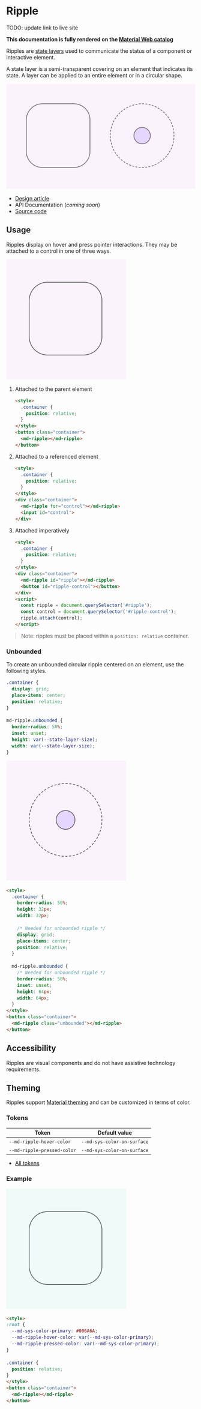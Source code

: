 <!-- catalog-only-start --><!-- ---
name: Ripple
dirname: ripple
-----><!-- catalog-only-end -->

<catalog-component-header image-align="start">
<catalog-component-header-title slot="title">

# Ripple

<!--*
# Document freshness: For more information, see go/fresh-source.
freshness: { owner: 'lizmitchell' reviewed: '2023-06-05' }
tag: 'docType:reference'
*-->

<!-- github-only-start -->

<!-- go/md-ripple -->

<!-- [TOC] -->

TODO: update link to live site

**This documentation is fully rendered on the
[Material Web catalog](https://github.com/material-components/material-web/tree/main)<!-- {.external} -->**

<!-- github-only-end -->

Ripples are
[state layers](https://m3.material.io/foundations/interaction/states/state-layers)<!-- {.external} -->
used to communicate the status of a component or interactive element.

A state layer is a semi-transparent covering on an element that indicates its
state. A layer can be applied to an entire element or in a circular shape.

</catalog-component-header-title>

<img src="images/ripple/hero.gif" alt="Two containers that display a bounded and unbounded ripple on interaction."
title="A bounded and unbounded ripple.">

</catalog-component-header>

*   [Design article](https://m3.material.io/foundations/interaction/states/state-layers)
    <!-- {.external} -->
*   API Documentation (*coming soon*)
*   [Source code](https://github.com/material-components/material-web/tree/main/ripple)
    <!-- {.external} -->

<!-- catalog-only-start -->

<!--

## Interactive Demo

{% playgroundexample dirname=dirname %}

-->

<!-- catalog-only-end -->

## Usage

Ripples display on hover and press pointer interactions. They may be attached to
a control in one of three ways.

<!-- github-only-start -->

![A container that displays a bounded ripple on interaction.](images/ripple/usage.gif "A bounded ripple.")

<!-- github-only-end -->
<!-- catalog-only-start -->

<!--

<div class="figure-wrapper">
  <figure
      title="A bounded ripple."
      aria-label="A container that displays a bounded ripple on interaction.">
    TODO: update figure
  </figure>
</div>

-->

<!-- catalog-only-end -->

1.  Attached to the parent element

    ```html
    <style>
      .container {
        position: relative;
      }
    </style>
    <button class="container">
      <md-ripple></md-ripple>
    </button>
    ```

1.  Attached to a referenced element

    ```html
    <style>
      .container {
        position: relative;
      }
    </style>
    <div class="container">
      <md-ripple for="control"></md-ripple>
      <input id="control">
    </div>
    ```

1.  Attached imperatively

    ```html
    <style>
      .container {
        position: relative;
      }
    </style>
    <div class="container">
      <md-ripple id="ripple"></md-ripple>
      <button id="ripple-control"></button>
    </div>
    <script>
      const ripple = document.querySelector('#ripple');
      const control = document.querySelector('#ripple-control');
      ripple.attach(control);
    </script>
    ```

> Note: ripples must be placed within a `position: relative` container.

### Unbounded

To create an unbounded circular ripple centered on an element, use the following styles.

```css
.container {
  display: grid;
  place-items: center;
  position: relative;
}

md-ripple.unbounded {
  border-radius: 50%;
  inset: unset;
  height: var(--state-layer-size);
  width: var(--state-layer-size);
}
```

<!-- github-only-start -->

![A circular container with an inner circle that displays an unbounded ripple around it on interaction.](images/ripple/usage-unbounded.gif "An unbounded ripple.")

<!-- github-only-end -->
<!-- catalog-only-start -->

<!--

<div class="figure-wrapper">
  <figure
      title="An unbounded ripple."
      aria-label="A circular container with an inner circle that displays an unbounded ripple around it on interaction.">
    TODO: update figure
  </figure>
</div>

-->

<!-- catalog-only-end -->

```html
<style>
  .container {
    border-radius: 50%;
    height: 32px;
    width: 32px;

    /* Needed for unbounded ripple */
    display: grid;
    place-items: center;
    position: relative;
  }

  md-ripple.unbounded {
    /* Needed for unbounded ripple */
    border-radius: 50%;
    inset: unset;
    height: 64px;
    width: 64px;
  }
</style>
<button class="container">
  <md-ripple class="unbounded"></md-ripple>
</button>
```

## Accessibility

Ripples are visual components and do not have assistive technology requirements.

## Theming

Ripples support [Material theming](../theming.md) and can be customized in terms
of color.

### Tokens

Token                    | Default value
------------------------ | ------------------------
`--md-ripple-hover-color` | `--md-sys-color-on-surface`
`--md-ripple-pressed-color` | `--md-sys-color-on-surface`

*   [All tokens](https://github.com/material-components/material-web/blob/main/tokens/_md-comp-ripple.scss)
    <!-- {.external} -->

### Example

<!-- github-only-start -->

![Image of a ripple with a different theme applied](images/ripple/theming.gif "Ripple theming example.")

<!-- github-only-end -->
<!-- catalog-only-start -->

<!--

<div class="figure-wrapper">
  <figure
      class="styled-example"
      title="Ripple theming example."
      aria-label="Image of a ripple with a different theme applied">
    TODO: update figure
  </figure>
</div>

-->

```html
<style>
:root {
  --md-sys-color-primary: #006A6A;
  --md-ripple-hover-color: var(--md-sys-color-primary);
  --md-ripple-pressed-color: var(--md-sys-color-primary);
}

.container {
  position: relative;
}
</style>
<button class="container">
  <md-ripple></md-ripple>
</button>
```
